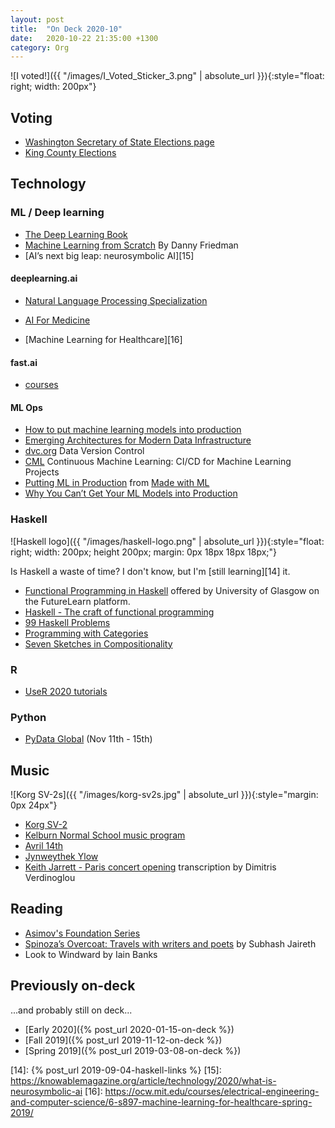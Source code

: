 ```yaml
---
layout: post
title:  "On Deck 2020-10"
date:   2020-10-22 21:35:00 +1300
category: Org
---
```


![I voted!]({{ "/images/I_Voted_Sticker_3.png" | absolute_url }}){:style="float: right; width: 200px"}

## Voting

- [Washington Secretary of State Elections page][1001]
- [King County Elections][1002]


## Technology

### ML / Deep learning

- [The Deep Learning Book][9]
- [Machine Learning from Scratch][8] By Danny Friedman
- [AI’s next big leap: neurosymbolic AI][15]

#### deeplearning.ai

- [Natural Language Processing Specialization][4]
- [AI For Medicine][5]

- [Machine Learning for Healthcare][16]

#### fast.ai
- [courses][7]

#### ML Ops

- [How to put machine learning models into production][3002]
- [Emerging Architectures for Modern Data Infrastructure][3001]
- [dvc.org][3003] Data Version Control
- [CML][3004] Continuous Machine Learning: CI/CD for Machine Learning Projects
- [Putting ML in Production][3005] from [Made with ML][3006]
- [Why You Can’t Get Your ML Models into Production][3007]

### Haskell

![Haskell logo]({{ "/images/haskell-logo.png" | absolute_url }}){:style="float: right; width: 200px; height 200px; margin: 0px 18px 18px 18px;"}

Is Haskell a waste of time? I don't know, but I'm [still learning][14] it.

- [Functional Programming in Haskell][6] offered by University of Glasgow on the FutureLearn platform.
- [Haskell - The craft of functional programming][3]
- [99 Haskell Problems][2]
- [Programming with Categories][11]
- [Seven Sketches in Compositionality][12]

### R
- [UseR 2020 tutorials][1]

### Python
- [PyData Global][13] (Nov 11th - 15th)


## Music

![Korg SV-2s]({{ "/images/korg-sv2s.jpg" | absolute_url }}){:style="margin: 0px 24px"}

- [Korg SV-2](https://www.korg.com/products/synthesizers/sv_2/)
- [Kelburn Normal School music program][2001]
- [Avril 14th](https://www.lapsura.com/music/AFX/Avril14.pdf)
- [Jynweythek Ylow](https://www.lapsura.com/music/AFX/JynweythekYlow.pdf)
- [Keith Jarrett - Paris concert opening](https://www.youtube.com/watch?v=3ryEtq4a4VA) transcription by Dimitris Verdinoglou


## Reading

- [Asimov's Foundation Series](https://www.penguinrandomhouse.com/books/203444/foundation-foundation-and-empire-second-foundation-by-isaac-asimov/)
- [Spinoza’s Overcoat: Travels with writers and poets](https://transitlounge.com.au/shop/spinozas-overcoat-travels-writers-poets/) by Subhash Jaireth
- Look to Windward by Iain Banks


## Previously on-deck

...and probably still on deck...

- [Early 2020]({% post_url 2020-01-15-on-deck %})
- [Fall 2019]({% post_url 2019-11-12-on-deck %})
- [Spring 2019]({% post_url 2019-03-08-on-deck %})



[1]: https://user2020.r-project.org/program/tutorials/
[2]: https://wiki.haskell.org/H-99:_Ninety-Nine_Haskell_Problems
[3]: http://www.haskellcraft.com/craft3e/Home.html
[4]: https://www.deeplearning.ai/natural-language-processing-specialization/
[5]: https://www.deeplearning.ai/ai-for-medicine/
[6]: https://www.futurelearn.com/courses/functional-programming-haskell
[7]: https://www.fast.ai/2020/08/21/fastai2-launch/#practical-deep-learning-for-coders-the-course
[8]: https://dafriedman97.github.io/mlbook/content/introduction.html
[9]: https://www.deeplearningbook.org/
[11]: http://brendanfong.com/programmingcats.html
[12]: https://arxiv.org/abs/1803.05316
[13]: https://global.pydata.org/
[14]: {% post_url 2019-09-04-haskell-links %}
[15]: https://knowablemagazine.org/article/technology/2020/what-is-neurosymbolic-ai
[16]: https://ocw.mit.edu/courses/electrical-engineering-and-computer-science/6-s897-machine-learning-for-healthcare-spring-2019/

[1001]: https://www.sos.wa.gov/elections/voters/
[1002]: https://www.kingcounty.gov/depts/elections.aspx

[2001]: https://www.kelburnnormal.school.nz/about-kns/school-info/private-music-lessons

[3001]: https://a16z.com/2020/10/15/the-emerging-architectures-for-modern-data-infrastructure/
[3002]: https://stackoverflow.blog/2020/10/12/how-to-put-machine-learning-models-into-production/
[3003]: https://dvc.org/
[3004]: https://cml.dev/
[3005]: https://madewithml.com/courses/putting-ml-in-production/
[3006]: https://madewithml.com/about/
[3007]: https://medium.com/mlops-community/ml-production-process-1464a80579bd
